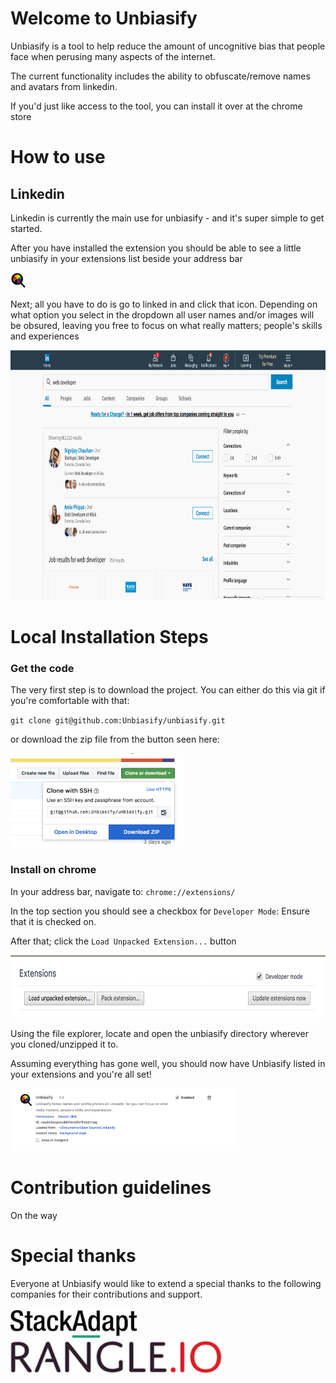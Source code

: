 # Welcome to Unbiasify
Unbiasify is a tool to help reduce the amount of uncognitive bias that people face when perusing many aspects of the internet.

The current functionality includes the ability to obfuscate/remove names and avatars from linkedin.

If you'd just like access to the tool, you can install it over at the chrome store 
<!-- TODO: Add a link -->

# How to use

## Linkedin
Linkedin is currently the main use for unbiasify - and it's super simple to get started. 

After you have installed the extension you should be able to see a little unbiasify in your extensions list beside your address bar

<img src="icon.png" height="25">

Next; all you have to do is go to linked in and click that icon. Depending on what option you select in the dropdown all user names and/or images will be obsured, leaving you free to focus on what really matters; people's skills and experiences

<img src="assets/unbiasify.gif" height="400">


# Local Installation Steps

### Get the code
The very first step is to download the project. You can either do this via git if you're comfortable with that:

`git clone git@github.com:Unbiasify/unbiasify.git`

or download the zip file from the button seen here:

<img src="assets/downloadZip.png" height="150">

### Install on chrome

In your address bar, navigate to: `chrome://extensions/`

In the top section you should see a checkbox for `Developer Mode`: Ensure that it is checked on.

After that; click the `Load Unpacked Extension...` button

<img src="assets/extensions.png" height="100">

Using the file explorer, locate and open the unbiasify directory wherever you cloned/unzipped it to. 

Assuming everything has gone well, you should now have Unbiasify listed in your extensions and you're all set!

<img src="assets/extensionSuccess.png" height="100">



# Contribution guidelines
On the way

# Special thanks
Everyone at Unbiasify would like to extend a special thanks to the following companies for their contributions and support.

<img src="assets/stackadapt.png" height="50">
<img src="assets/rangle.png" height="50">
